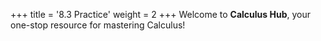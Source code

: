 +++
title = '8.3 Practice'
weight = 2
+++
Welcome to **Calculus Hub**, your one-stop resource for mastering Calculus!
